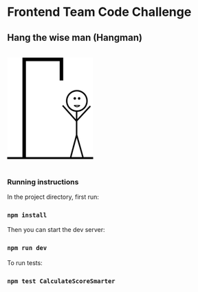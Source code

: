 # Frontend Team Code Challenge

## Hang the wise man (Hangman)

<br />
<img src="./src/assets/hangman/win.svg" width="200">
<br />
<br />

### Running instructions

In the project directory, first run:

### `npm install`

Then you can start the dev server:

### `npm run dev`

To run tests:

### `npm test CalculateScoreSmarter`
